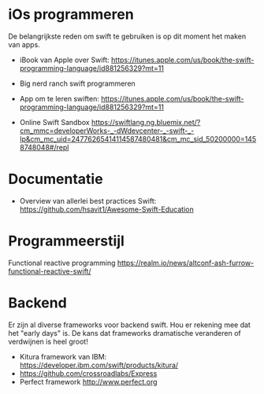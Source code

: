 # iOs programmeren
De belangrijkste reden om swift te gebruiken is op dit moment het maken van apps. 

* iBook van Apple over Swift: https://itunes.apple.com/us/book/the-swift-programming-language/id881256329?mt=11
* Big nerd ranch swift programmeren
* App om te leren swiften: https://itunes.apple.com/us/book/the-swift-programming-language/id881256329?mt=11

* Online Swift Sandbox https://swiftlang.ng.bluemix.net/?cm_mmc=developerWorks-_-dWdevcenter-_-swift-_-lp&cm_mc_uid=24776265414114587480481&cm_mc_sid_50200000=1458748048#/repl

# Documentatie
* Overview van allerlei best practices Swift: https://github.com/hsavit1/Awesome-Swift-Education


# Programmeerstijl
Functional reactive programming https://realm.io/news/altconf-ash-furrow-functional-reactive-swift/

# Backend
Er zijn al diverse frameworks voor backend swift. Hou er rekening mee dat het "early days" is. De kans dat frameworks dramatische veranderen of verdwijnen is heel groot!

* Kitura framework van IBM: https://developer.ibm.com/swift/products/kitura/
* https://github.com/crossroadlabs/Express
* Perfect framework http://www.perfect.org
